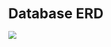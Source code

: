 # Database ERD
<img src="https://noodelzcsgoaibucket.s3.ap-southeast-1.amazonaws.com/misc/ERD-FINAL" />
